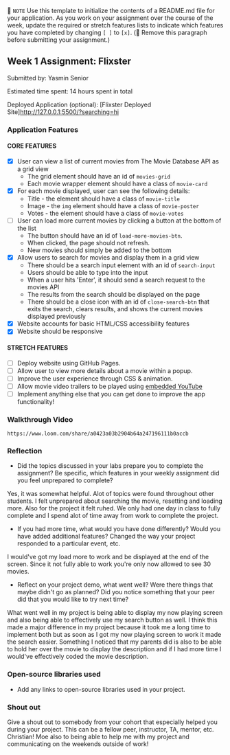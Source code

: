 📝 `NOTE` Use this template to initialize the contents of a README.md file for your application. As you work on your assignment over the course of the week, update the required or stretch features lists to indicate which features you have completed by changing `[ ]` to `[x]`. (🚫 Remove this paragraph before submitting your assignment.)

## Week 1 Assignment: Flixster

Submitted by: Yasmin Senior

Estimated time spent: 14 hours spent in total

Deployed Application (optional): [Flixster Deployed Site]http://127.0.0.1:5500/?searching=hi

### Application Features

#### CORE FEATURES

- [x] User can view a list of current movies from The Movie Database API as a grid view
  - The grid element should have an id of `movies-grid`
  - Each movie wrapper element should have a class of `movie-card`
- [x] For each movie displayed, user can see the following details:
  - Title - the element should have a class of `movie-title`
  - Image - the `img` element should have a class of `movie-poster`
  - Votes - the element should have a class of `movie-votes`
- [ ] User can load more current movies by clicking a button at the bottom of the list
  - The button should have an id of `load-more-movies-btn`.
  - When clicked, the page should not refresh.
  - New movies should simply be added to the bottom
- [x] Allow users to search for movies and display them in a grid view
  - There should be a search input element with an id of `search-input`
  - Users should be able to type into the input
  - When a user hits 'Enter', it should send a search request to the movies API
  - The results from the search should be displayed on the page
  - There should be a close icon with an id of `close-search-btn` that exits the search, clears results, and shows the current movies displayed previously
- [x] Website accounts for basic HTML/CSS accessibility features
- [x] Website should be responsive

#### STRETCH FEATURES

- [ ] Deploy website using GitHub Pages.
- [ ] Allow user to view more details about a movie within a popup.
- [ ] Improve the user experience through CSS & animation.
- [ ] Allow movie video trailers to be played using [embedded YouTube](https://support.google.com/youtube/answer/171780?hl=en)
- [ ] Implement anything else that you can get done to improve the app functionality!

### Walkthrough Video

`https://www.loom.com/share/a0423a03b2904b64a247196111b0accb`

### Reflection

- Did the topics discussed in your labs prepare you to complete the assignment? Be specific, which features in your weekly assignment did you feel unprepared to complete?

Yes, it was somewhat helpful. Alot of topics were found throughout other students. I felt unprepared about searching the movie, resetting and loading more. Also for the project it felt ruhed. We only had one day in class to fully complete and I spend alot of time away from work to complete the project.

- If you had more time, what would you have done differently? Would you have added additional features? Changed the way your project responded to a particular event, etc.

I would've got my load more to work and be displayed at the end of the screen. Since it not fully able to work you're only now allowed to see 30 movies.

- Reflect on your project demo, what went well? Were there things that maybe didn't go as planned? Did you notice something that your peer did that you would like to try next time?

What went well in my project is being able to display my now playing screen and also being able to effectively use my search button as well. I think this made a major difference in my project because it took me a long time to implement both but as soon as I got my now playing screen to work it made the search easier. Something I noticed that my parents did is also to be able to hold her over the movie to display the description and if I had more time I would've effectively coded the movie description.

### Open-source libraries used

- Add any links to open-source libraries used in your project.

### Shout out

Give a shout out to somebody from your cohort that especially helped you during your project. This can be a fellow peer, instructor, TA, mentor, etc.
Christian! Moe also to being able to help me with my project and communicating on the weekends outside of work!
